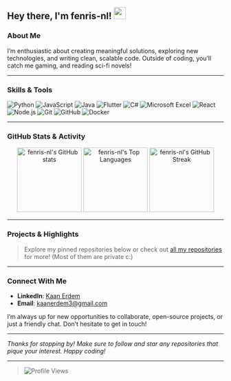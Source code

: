 ## Hey there, I'm fenris-nl! <img src="https://media.giphy.com/media/hvRJCLFzcasrR4ia7z/giphy.gif" width="28">

### About Me

I’m enthusiastic about creating meaningful solutions, exploring new technologies, and writing clean, scalable code. Outside of coding, you’ll catch me gaming, and reading sci-fi novels!

---

### Skills & Tools

<p>
  <!-- Programming Languages -->
  <img alt="Python" src="https://img.shields.io/badge/Python-3670A0?style=for-the-badge&logo=python&logoColor=ffdd54" />
  <img alt="JavaScript" src="https://img.shields.io/badge/JavaScript-F7DF1E?style=for-the-badge&logo=javascript&logoColor=black" />
  <img alt="Java" src="https://img.shields.io/badge/Java-ED8B00?style=for-the-badge&logo=java&logoColor=white" />
  <img alt="Flutter" src="https://img.shields.io/badge/Flutter-02569B?style=for-the-badge&logo=flutter&logoColor=white" />
  <img alt="C#" src="https://img.shields.io/badge/C%23-239120?style=for-the-badge&logo=c-sharp&logoColor=white" />
  <img alt="Microsoft Excel" src="https://img.shields.io/badge/Microsoft_Excel-217346?style=for-the-badge&logo=microsoft-excel&logoColor=white" />
  
  <!-- Frameworks / Libraries -->
  <img alt="React" src="https://img.shields.io/badge/React-61DAFB?style=for-the-badge&logo=react&logoColor=black" />
  <img alt="Node.js" src="https://img.shields.io/badge/Node.js-339933?style=for-the-badge&logo=node-dot-js&logoColor=white" />
  
  <!-- Tools / Platforms -->
  <img alt="Git" src="https://img.shields.io/badge/Git-F05032?style=for-the-badge&logo=git&logoColor=white" />
  <img alt="GitHub" src="https://img.shields.io/badge/GitHub-181717?style=for-the-badge&logo=github&logoColor=white" />
  <img alt="Docker" src="https://img.shields.io/badge/Docker-2496ED?style=for-the-badge&logo=docker&logoColor=white" />
</p>


---

### GitHub Stats & Activity

<div align="center">
  
  <!-- GitHub Stats -->
  <img height="150" src="https://github-readme-stats.vercel.app/api?username=fenris-nl&show_icons=true&theme=default" alt="fenris-nl's GitHub stats" />
  <img height="150" src="https://github-readme-stats.vercel.app/api/top-langs/?username=fenris-nl&layout=compact&theme=default" alt="fenris-nl's Top Languages" />
  
  <!-- Streak Stats -->
  <img height="150" src="https://github-readme-streak-stats.herokuapp.com/?user=fenris-nl&theme=default" alt="fenris-nl's GitHub Streak" />

</div>

---

### Projects & Highlights

> Explore my pinned repositories below or check out [all my repositories](https://github.com/fenris-nl?tab=repositories) for more! (Most of them are private c:)

---

### Connect With Me

- **LinkedIn**: [Kaan Erdem](https://www.linkedin.com/in/kaan-erdem/) 
- **Email**: [kaanerdem3@gmail.com](mailto:kaanerdem3@gmail.com)  

I’m always up for new opportunities to collaborate, open-source projects, or just a friendly chat. Don’t hesitate to get in touch!

---

_Thanks for stopping by! Make sure to follow and star any repositories that pique your interest. Happy coding!_

---
> ![Profile Views](https://komarev.com/ghpvc/?username=fenris-nl&color=blue)
